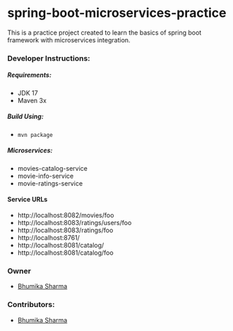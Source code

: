 # spring-boot-microservices-practice

This is a practice project created to learn the basics of spring boot framework with microservices integration.

### Developer Instructions:
 ##### Requirements:
 - JDK 17
 - Maven 3x
 
 ##### Build Using: 
 - `mvn package` 
 
 ##### Microservices: 
 - movies-catalog-service
 - movie-info-service
 - movie-ratings-service

 #### Service URLs
- http://localhost:8082/movies/foo
- http://localhost:8083/ratings/users/foo
- http://localhost:8083/ratings/foo
- http://localhost:8761/
- http://localhost:8081/catalog/
- http://localhost:8081/catalog/foo
 
### Owner
- [Bhumika Sharma](https://www.linkedin.com/in/bhumika-sharma-4b07465a/)

### Contributors:
- [Bhumika Sharma](https://www.linkedin.com/in/bhumika-sharma-4b07465a/)